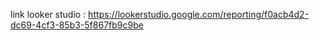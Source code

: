 link looker studio : https://lookerstudio.google.com/reporting/f0acb4d2-dc69-4cf3-85b3-5f867fb9c9be
